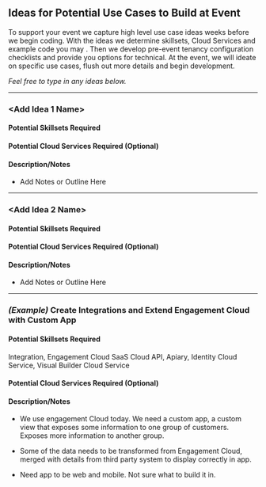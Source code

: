 
## Ideas for Potential Use Cases to Build at Event

To support your event we capture high level use case ideas weeks before we begin coding. With the ideas we determine skillsets, Cloud Services and example code you may . Then we develop pre-event tenancy configuration checklists and provide you options for technical. At the event, we will ideate on specific use cases, flush out more details and begin development.

_Feel free to type in any ideas below._

-------------------------------------------------------------------------------
### <Add Idea 1 Name>

#### Potential Skillsets Required

#### Potential Cloud Services Required (Optional)

#### Description/Notes

- Add Notes or Outline Here

-------------------------------------------------------------------------------
### <Add Idea 2 Name>

#### Potential Skillsets Required

#### Potential Cloud Services Required (Optional)

#### Description/Notes

- Add Notes or Outline Here

-------------------------------------------------------------------------------
### _(Example)_ Create Integrations and Extend Engagement Cloud with Custom App

#### Potential Skillsets Required
Integration, Engagement Cloud SaaS Cloud API, Apiary, Identity Cloud Service, Visual Builder Cloud Service

#### Potential Cloud Services Required (Optional)


#### Description/Notes

- We use engagement Cloud today. We need a custom app, a custom view that exposes some information to one group of customers. Exposes more information to another group.

- Some of the data needs to be transformed from Engagement Cloud, merged with details from third party system to display correctly in app.

- Need app to be web and mobile. Not sure what to build it in.
